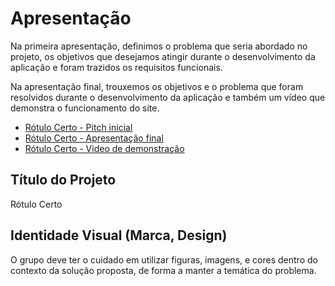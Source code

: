 # Apresentação

Na primeira apresentação, definimos o problema que seria abordado no projeto, os objetivos que desejamos atingir durante o desenvolvimento da aplicação e foram trazidos os requisitos funcionais.

Na apresentação final, trouxemos os objetivos e o problema que foram resolvidos durante o desenvolvimento da aplicação e também um vídeo que demonstra o funcionamento do site.


* [Rótulo Certo - Pitch inicial](rotulo-certo-pitch-inicial.pdf)
* [Rótulo Certo - Apresentação final](./sample-presentation.pdf)
* [Rótulo Certo - Video de demonstração](./rotulo-certo-apresentaca-final-video.mp4)


## Título do Projeto

Rótulo Certo

## Identidade Visual (Marca, Design)

O grupo deve ter o cuidado em utilizar figuras, imagens, e cores dentro do contexto da solução proposta, de forma a manter a temática do problema.
